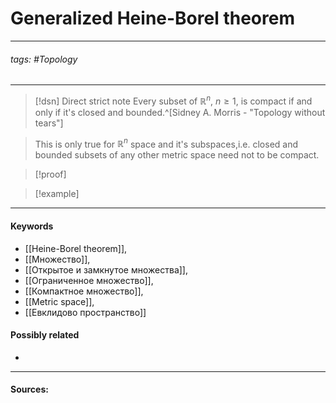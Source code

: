 # Generalized Heine-Borel theorem
***
###### tags: #Topology  
***
>[!dsn] Direct strict note
>Every subset of $\mathbb{R}^{n}$, $n\ge1$, is compact if and only if it's closed and bounded.^[Sidney A. Morris - "Topology without tears"]

>This is only true for $\mathbb{R}^{n}$ space and it's subspaces,i.e. closed and bounded subsets of any other metric space need not to be compact.

>[!proof]
>

>[!example] 
>
***
#### Keywords
- [[Heine-Borel theorem]],
- [[Множество]],
- [[Открытое и замкнутое множества]],
- [[Ограниченное множество]],
- [[Компактное множество]],
- [[Metric space]],
- [[Евклидово пространство]]
#### Possibly related
- 
***
#### Sources:
